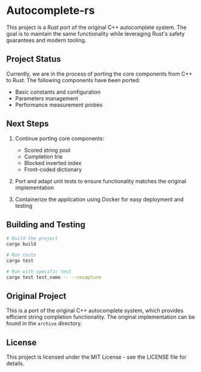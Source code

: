 # Autocomplete-rs

This project is a Rust port of the original C++ autocomplete system. The goal is to maintain the same functionality while leveraging Rust's safety guarantees and modern tooling.

## Project Status

Currently, we are in the process of porting the core components from C++ to Rust. The following components have been ported:

- Basic constants and configuration
- Parameters management
- Performance measurement probes

## Next Steps

1. Continue porting core components:
   - Scored string pool
   - Completion trie
   - Blocked inverted index
   - Front-coded dictionary

2. Port and adapt unit tests to ensure functionality matches the original implementation

3. Containerize the application using Docker for easy deployment and testing

## Building and Testing

```bash
# Build the project
cargo build

# Run tests
cargo test

# Run with specific test
cargo test test_name -- --nocapture
```

## Original Project

This is a port of the original C++ autocomplete system, which provides efficient string completion functionality. The original implementation can be found in the `archive` directory.

## License

This project is licensed under the MIT License - see the LICENSE file for details. 